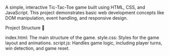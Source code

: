 A simple, interactive Tic-Tac-Toe game built using HTML, CSS, and JavaScript.
This project demonstrates basic web development concepts like DOM manipulation, event handling, and responsive design.

Project Structure 📂

index.html: The main structure of the game.
style.css: Styles for the game layout and animations.
script.js: Handles game logic, including player turns, win detection, and game reset.

